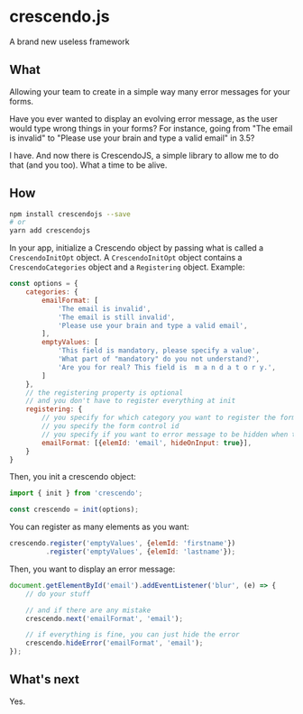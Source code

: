 # crescendo.js

A brand new useless framework

## What
Allowing your team to create in a simple way many error messages for your forms.

Have you ever wanted to display an evolving error message, as the user would type wrong things in your forms? For instance, going from "The email is invalid" to "Please use your brain and type a valid email" in 3.5?

I have. And now there is CrescendoJS, a simple library to allow me to do that (and you too). What a time to be alive.

## How
```sh
npm install crescendojs --save
# or
yarn add crescendojs
```

In your app, initialize a Crescendo object by passing what is called a `CrescendoInitOpt` object. A `CrescendoInitOpt` object contains a `CrescendoCategories` object and a `Registering` object.
Example:

```js
const options = {
    categories: {
        emailFormat: [
            'The email is invalid',
            'The email is still invalid',
            'Please use your brain and type a valid email',
        ],
        emptyValues: [
            'This field is mandatory, please specify a value',
            'What part of "mandatory" do you not understand?',
            'Are you for real? This field is  m a n d a t o r y.',
        ]
    },
    // the registering property is optional
    // and you don't have to register everything at init
    registering: {
        // you specify for which category you want to register the form control
        // you specify the form control id
        // you specify if you want to error message to be hidden when the user starts typing again (default is true)
        emailFormat: [{elemId: 'email', hideOnInput: true}],
    }
}
```

Then, you init a crescendo object:

```js
import { init } from 'crescendo';

const crescendo = init(options);
```

You can register as many elements as you want:

```js
crescendo.register('emptyValues', {elemId: 'firstname'})
         .register('emptyValues', {elemId: 'lastname'});
```

Then, you want to display an error message:

```js
document.getElementById('email').addEventListener('blur', (e) => {
    // do your stuff

    // and if there are any mistake
    crescendo.next('emailFormat', 'email');

    // if everything is fine, you can just hide the error
    crescendo.hideError('emailFormat', 'email');
});
```

## What's next

Yes.
